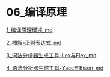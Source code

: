 # 06_编译原理

[1_编译原理概述_md](1_编译原理概述_md.md)

[2_插叙-正则表达式_md](2_插叙-正则表达式_md.md)

[3_词法分析器生成工具-Lex与Flex_md](3_词法分析器生成工具-Lex与Flex_md.md)

[4_语法分析器生成工具-Yacc与Bison_md](4_语法分析器生成工具-Yacc与Bison_md.md)

